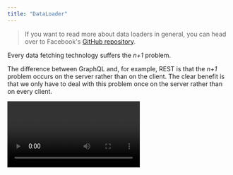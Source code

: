 ```yaml
---
title: "DataLoader"
---
```


> If you want to read more about data loaders in general, you can head over to Facebook's [GitHub repository](https://github.com/facebook/dataloader).

Every data fetching technology suffers the _n+1_ problem.

The difference between GraphQL and, for example, REST is that the _n+1_ problem occurs on the server rather than on the client.
The clear benefit is that we only have to deal with this problem once on the server rather than on every client.

<Video videoId="gVIxde5nlWE" />

To illustrate the issue that data loaders solve in this context, let’s assume we have the following schema:

```sdl
type Query {
  productById(id: ID): Product
}

type Product {
  id: ID
  name: String
  relatedProducts: [Product]
}
```

The above schema allows to fetch a product by its internal identifier and each product has a list of related products that is represented by a list of products.

A query against the above schema could look like the following:

```graphql
{
  a: productById(id: "a") {
    name
  }

  b: productById(id: "b") {
    name
  }
}
```

The above request fetches two products in one go without the need to call the backend twice. The problem with the GraphQL backend is that field resolvers are atomic and do not have any knowledge about the query as a whole. So, a field resolver does not know that it will be called multiple times in parallel to fetch similar or equal data from the same data source.

The idea of a DataLoader is to batch these two requests into one call to the database.

Let's look at some code to understand what data loaders are doing. First, let's have a look at how we would write our field resolver without data loaders:

```csharp
public async Task<Product?> GetProductByIdAsync(
    string id,
    CatalogContext dbContext,
    CancellationToken cancellationToken)
    => await dbContext.Products.FirstOrDefaultAsync(t => t.Id == id, cancellationToken);
```

The above example would result in two calls to the product repository that would then fetch the product one by one from our data source.

If you think that through you see that each GraphQL request would cause multiple requests to our data source resulting in sluggish performance and unnecessary round-trips to our data source.

This means that we reduced the round-trips from our client to our server with GraphQL but still have the round-trips between the data sources and the service layer.

With data loaders we can now centralize the data fetching and reduce the number of round trips to our data source.

Instead of fetching the data from the repository directly, we fetch the data from the data loader.
The data loader batches all the requests together into one request to the database.

```csharp
// This is using the source-generated data loader.
internal static class ProductDataLoader
{
    [DataLoader]
    public static async Task<Dictionary<int, Product>> GetProductByIdAsync(
        IReadOnlyList<int> productIds,
        CatalogContext context,
        CancellationToken cancellationToken)
        => await context.Products
            .Where(t => productIds.Contains(t.Id))
            .ToDictionaryAsync(t => t.Id, cancellationToken);
}

public class Query
{
    public async Task<Product?> GetProductByIdAsync(
        string id,
        IProductByIdDataLoader productById,
        CancellationToken cancellationToken)
        => await productById.LoadAsync(id, cancellationToken);
}
```

Alternatively, you can write a DataLoader by hand without our source generator:

```csharp
public class ProductByIdDataLoader : BatchDataLoader<int, Product>
{
    private readonly IServiceProvider _services;

    public ProductDataLoader1(
        IServiceProvider services,
        IBatchScheduler batchScheduler,
        DataLoaderOptions options)
        : base(batchScheduler, options)
    {
        _services = services;
    }

    protected override async Task<IReadOnlyDictionary<int, Product>> LoadBatchAsync(
        IReadOnlyList<int> keys,
        CancellationToken cancellationToken)
    {
        await using var scope = _services.CreateAsyncScope();
        await using var context = scope.ServiceProvider.GetRequiredService<CatalogContext>();

        return await context.Products
            .Where(t => keys.Contains(t.Id))
            .ToDictionaryAsync(t => t.Id, cancellationToken);
    }
}
```

# Execution

With a data loader, you can fetch entities with a key.
These are the two generics you have in the class data loaders:

```csharp
public class BatchDataLoader<TId, TEntity>
```

`TId` is used as an identifier of `TEntity`. `TId` is the type of the values you put into `LoadAsync`.

The execution engine of Hot Chocolate tries to batch as much as possible.
It executes resolvers until the queue is empty and then triggers the data loader to resolve the data for the waiting resolvers.

# Data Consistency

DataLoader do not only batch calls to the database, they also cache the database response.
A data loader guarantees data consistency in a single request.
If you load an entity with a data loader in your request more than once, it is given that these two entities are equivalent.

Data loaders do not fetch an entity if there is already an entity with the requested key in the cache.

# Types of DataLoader

In Hot Chocolate you can declare data loaders in two different ways.
You can separate the data loading concern into separate classes or you can use a delegate in the resolver to define data loaders on the fly.
Below you will find the different types of data loaders with examples for class and delegate definition.

## Batch DataLoader (1:1)

> One - To - One, usually used for fields like `productById` or one to one relations

The batch data loader collects requests for entities and sends them as a batch request to the data source. Moreover, the data loader caches the retrieved entries within a request.

The batch data loader gets the keys as `IReadOnlyList<TKey>` and returns an `Dictionary<TKey, TValue>`.

> The `IReadOnlyList<TKey>` representing the key is a rented list and must not be stored or used outside of the `LoadAsync` method.

### Source-Generated

```csharp
internal static class ProductDataLoader
{
    [DataLoader]
    public static async Task<Dictionary<int, Product>> GetProductByIdAsync(
        IReadOnlyList<int> productIds,
        CatalogContext context,
        CancellationToken cancellationToken)
        => await context.Products
            .Where(t => productIds.Contains(t.Id))
            .ToDictionaryAsync(t => t.Id, cancellationToken);
}

public class Query
{
    public async Task<Product?> GetProductByIdAsync(
        string id,
        IProductByIdDataLoader productById,
        CancellationToken cancellationToken)
        => await productById.LoadAsync(id, cancellationToken);
}
```

### Class

```csharp
public class ProductByIdDataLoader : BatchDataLoader<int, Product>
{
    private readonly IServiceProvider _services;

    public ProductDataLoader1(
        IServiceProvider services,
        IBatchScheduler batchScheduler,
        DataLoaderOptions options)
        : base(batchScheduler, options)
    {
        _services = services;
    }

    protected override async Task<IReadOnlyDictionary<int, Product>> LoadBatchAsync(
        IReadOnlyList<int> keys,
        CancellationToken cancellationToken)
    {
        await using var scope = _services.CreateAsyncScope();
        await using var context = scope.ServiceProvider.GetRequiredService<CatalogContext>();

        return await context.Products
            .Where(t => keys.Contains(t.Id))
            .ToDictionaryAsync(t => t.Id, cancellationToken);
    }
}

public class Query
{
    public async Task<Product?> GetProductByIdAsync(
        string id,
        ProductByIdDataLoader productById,
        CancellationToken cancellationToken)
        => await productById.LoadAsync(id, cancellationToken);
}
```

## Group DataLoader (1:n)

> One - To - Many, usually used for fields like `Brand.products` or one to many relations

The batch data loader can also be used to fetch 1:n relations, where you get many items for a single key. In this case we simple group our data and return an array or a list of entities.

### Source-Generated

```csharp
internal static class ProductDataLoader
{
    [DataLoader]
    public static async Task<Dictionary<int, Product[]>> GetProductsByBrandIdAsync(
        IReadOnlyList<int> brandIds,
        CatalogContext context,
        CancellationToken cancellationToken)
        => await context.Products
            .Where(t => brandIds.Contains(t.BrandId))
            .GroupBy(t => t.BrandId)
            .Select(t => new { t.Key, Items = t.OrderBy(p => p.Name).ToArray() })
            .ToDictionaryAsync(t => t.Key, t => t.Items, cancellationToken);
}

[ObjectType<Brand>]
public static partial class BrandNode
{
    public static async Task<Product[]> GetProductsAsync(
        [Parent] Brand brand,
        IProductsByBrandIdDataLoader productById,
        CancellationToken cancellationToken)
        => await productById.LoadAsync(brand.Id, cancellationToken) ?? [];
}
```

### Class

```csharp
public class ProductByBrandIdDataLoader : BatchDataLoader<int, Product[]>
{
    private readonly IServiceProvider _services;

    public ProductByBrandIdDataLoader(
        IServiceProvider services,
        IBatchScheduler batchScheduler,
        DataLoaderOptions options)
        : base(batchScheduler, options)
    {
        _services = services;
    }

    protected override async Task<IReadOnlyDictionary<int, Product[]>> LoadBatchAsync(
        IReadOnlyList<int> keys,
        CancellationToken cancellationToken)
    {
        await using var scope = _services.CreateAsyncScope();
        await using var context = scope.ServiceProvider.GetRequiredService<CatalogContext>();

        return await context.Products
            .Where(t => keys.Contains(t.BrandId))
            .GroupBy(t => t.BrandId)
            .Select(t => new { t.Key, Items = t.OrderBy(p => p.Name).ToArray() })
            .ToDictionaryAsync(t => t.Key, t => t.Items, cancellationToken);
    }
}

[ObjectType<Brand>]
public static partial class BrandNode
{
    public static async Task<Product[]> GetProductsAsync(
        [Parent] Brand brand,
        ProductsByBrandIdDataLoader productById,
        CancellationToken cancellationToken)
        => await productById.LoadAsync(brand.Id, cancellationToken) ?? [];
}
```

## Cache DataLoader

> No batching, just caching. This data loader is used rarely. You most likely want to use the batch data loader.

The cache data loader is the easiest to implement since there is no batching involved. You can just use the initial `GetProductByIdAsync` method. We do not get the benefits of batching with this one, but if in a query the same entity is resolved more than once we will load it only once from the data source.

```csharp
public class ProductCacheDataLoader : CacheDataLoader<int, Product?>
{
    private readonly IServiceProvider _services;

    public ProductDataLoader1(
        IServiceProvider services,
        DataLoaderOptions options)
        : base(options)
    {
        _services = services;
    }

    protected override async Task<Product?> LoadSingleAsync(int key, CancellationToken cancellationToken)
    {
        await using var scope = _services.CreateAsyncScope();
        await using var context = scope.ServiceProvider.GetRequiredService<CatalogContext>();
        return await context.Products.FirstOrDefaultAsync(t => t.Id == key, cancellationToken);
    }
}
```
